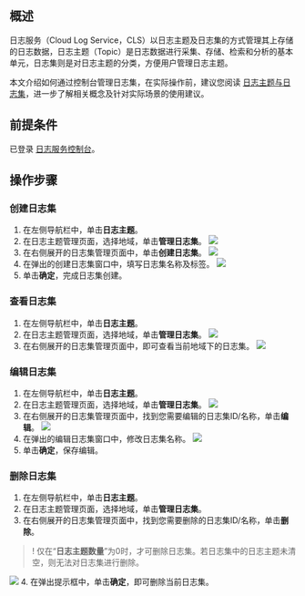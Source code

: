 ## 概述

日志服务（Cloud Log Service，CLS）以日志主题及日志集的方式管理其上存储的日志数据，日志主题（Topic）是日志数据进行采集、存储、检索和分析的基本单元，日志集则是对日志主题的分类，方便用户管理日志主题。

本文介绍如何通过控制台管理日志集，在实际操作前，建议您阅读 [日志主题与日志集](https://cloud.tencent.com/document/product/614/35676)，进一步了解相关概念及针对实际场景的使用建议。


## 前提条件

已登录 [日志服务控制台](https://console.cloud.tencent.com/cls)。

## 操作步骤

### 创建日志集

1. 在左侧导航栏中，单击**日志主题**。
2. 在日志主题管理页面，选择地域，单击**管理日志集**。
![](https://qcloudimg.tencent-cloud.cn/raw/58ac328b40c1e1d8bdaf7cc842cc78c0.png)
3. 在右侧展开的日志集管理页面中，单击**创建日志集**。
![](https://qcloudimg.tencent-cloud.cn/raw/1e029037d9d3c79a847e1263aa8463b6.png)
4. 在弹出的创建日志集窗口中，填写日志集名称及标签。
![](https://qcloudimg.tencent-cloud.cn/raw/ae03b44a990979abbb5e756284766df1.png)
5. 单击**确定**，完成日志集创建。


### 查看日志集

1. 在左侧导航栏中，单击**日志主题**。
2. 在日志主题管理页面，选择地域，单击**管理日志集**。
![](https://qcloudimg.tencent-cloud.cn/raw/58ac328b40c1e1d8bdaf7cc842cc78c0.png)
3. 在右侧展开的日志集管理页面中，即可查看当前地域下的日志集。
![](https://qcloudimg.tencent-cloud.cn/raw/88cf7512748ac5d583b5d2c89456b92c.png)


### 编辑日志集

1. 在左侧导航栏中，单击**日志主题**。
2. 在日志主题管理页面，选择地域，单击**管理日志集**。
![](https://qcloudimg.tencent-cloud.cn/raw/58ac328b40c1e1d8bdaf7cc842cc78c0.png)
3. 在右侧展开的日志集管理页面中，找到您需要编辑的日志集ID/名称，单击**编辑**。
![](https://qcloudimg.tencent-cloud.cn/raw/b8a2c817dcbdf4098d2ea90daa3ce597.png)
4. 在弹出的编辑日志集窗口中，修改日志集名称。
![](https://qcloudimg.tencent-cloud.cn/raw/ace4c021254beeb1d298201cf7bce5d9.png)
5. 单击**确定**，保存编辑。


### 删除日志集

1. 在左侧导航栏中，单击**日志主题**。
2. 在日志主题管理页面，选择地域，单击**管理日志集**。
3. 在右侧展开的日志集管理页面中，找到您需要删除的日志集ID/名称，单击**删除**。
>! 仅在“**日志主题数量**”为0时，才可删除日志集。若日志集中的日志主题未清空，则无法对日志集进行删除。
>
![](https://qcloudimg.tencent-cloud.cn/raw/fa9fc1b008fcf87b0cb9c1c77b7a76b0.png)
4. 在弹出提示框中，单击**确定**，即可删除当前日志集。


